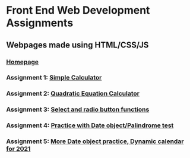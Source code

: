 # Front End Web Development Assignments
## Webpages made using HTML/CSS/JS
### [Homepage](https://hcrisp43.github.io/)
### Assignment 1: [Simple Calculator](https://hcrisp43.github.io/Assignment1/HunterCrisp_Assign01.html)
### Assignment 2: [Quadratic Equation Calculator](https://hcrisp43.github.io/Assignment2/HunterCrisp_Assign02.html)
### Assignment 3: [Select and radio button functions](https://hcrisp43.github.io/Assignment3/HunterCrisp_Assign03.html)
### Assignment 4: [Practice with Date object/Palindrome test](https://hcrisp43.github.io/Assignment4/HunterCrisp_Assign04.html)
### Assignment 5: [More Date object practice, Dynamic calendar for 2021](https://hcrisp43.github.io/Assignment5/HunterCrisp_Assign05.html)
